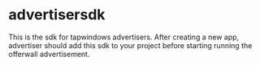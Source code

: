 # advertisersdk
This is the sdk for tapwindows advertisers. After creating a new app, advertiser should add this sdk to your project before starting running the offerwall advertisement.
